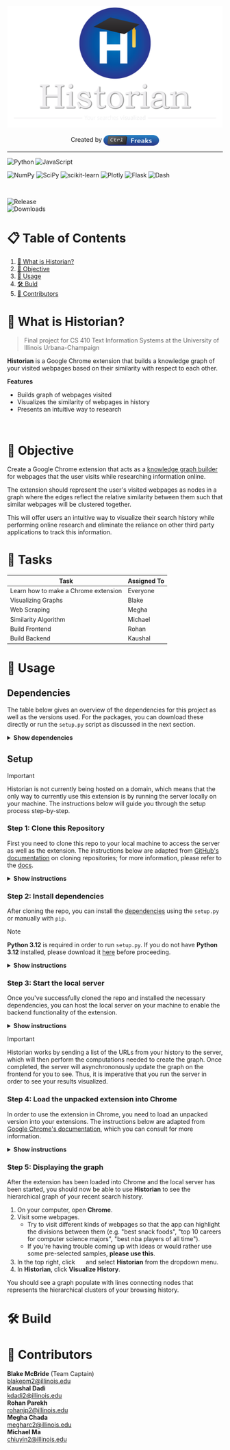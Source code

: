 <p align="center">
    <img src="assets/logo.png" width="600" alt="logo">
</p>
<p align="center">
    Created by
    <img src="assets/test.svg" width="130" height="25" align="center">
</p>

---

![Python](https://img.shields.io/badge/Python-%233776AB?style=for-the-badge&logo=python&logoColor=white&labelColor=%233776AB)
![JavaScript](https://img.shields.io/badge/JavaScript-%23F7DF1E?style=for-the-badge&logo=javascript&logoColor=black&labelColor=%23F7DF1E&color=%23F7DF1E)

![NumPy](https://img.shields.io/badge/numpy-%23013243.svg?style=for-the-badge&logo=numpy&logoColor=white)
![SciPy](https://img.shields.io/badge/SciPy-%230C55A5.svg?style=for-the-badge&logo=scipy&logoColor=%white)
![scikit-learn](https://img.shields.io/badge/scikit--learn-%23F7931E.svg?style=for-the-badge&logo=scikit-learn&logoColor=white)
![Plotly](https://img.shields.io/badge/PLOTLY-%233F4F75?style=for-the-badge&logo=plotly&logoColor=white&labelColor=%233F4F75&color=%233F4F75
)
![Flask](https://img.shields.io/badge/flask-%23000.svg?style=for-the-badge&logo=flask&logoColor=white)
![Dash](https://img.shields.io/badge/Dash-%23008DE4?style=for-the-badge&logo=dash&logoColor=white
)

<br>

![Release](https://img.shields.io/badge/release-Pre--Alpha-%23B5FF84?style=flat&logo=github&labelColor=%23181717)<br>
![Downloads](https://img.shields.io/badge/%E2%AC%87%EF%B8%8F_downloads-0-%23F1F1F1?style=flat&labelColor=%23181717)


# 📋 Table of Contents

1. [📖 What is Historian?](#📖-what-is-historian)
2. [🎯 Objective](#🎯-objective)
3. [🚀 Usage](#🚀-usage)
4. [🛠 Buld](#🛠-build)
4. [💙 Contributors](#💙-contributors)

# 📖 What is Historian?

> Final project for CS 410 Text Information Systems at the University of Illinois Urbana-Champaign

**Historian** is a Google Chrome extension that builds a knowledge graph of your visited webpages based on their similarity with respect to each other.

**Features**
* Builds graph of webpages visited 
* Visualizes the similarity of webpages in history
* Presents an intuitive way to research

<br>

# 🎯 Objective

Create a Google Chrome extension that acts as a [knowledge graph builder](https://www.ibm.com/topics/knowledge-graph#:~:text=A%20knowledge%20graph%2C%20also%20known,the%20term%20knowledge%20%E2%80%9Cgraph.%E2%80%9D) for webpages that the user visits while researching information online.

The extension should represent the user's visited webpages as nodes in a graph where the edges reflect the relative similarity between them such that similar webpages will be clustered together.

This will offer users an intuitive way to visualize their search history while performing online research and eliminate the reliance on other third party applications to track this information.

# 📌 Tasks

| Task | Assigned To |
| --- | --- |
| Learn how to make a Chrome extension | Everyone |
| Visualizing Graphs | Blake |
| Web Scraping | Megha |
| Similarity Algorithm | Michael |
| Build Frontend | Rohan |
| Build Backend | Kaushal |

# 🚀 Usage

## Dependencies

The table below gives an overview of the dependencies for this project as well as the versions used. For the packages, you can download these directly or run the `setup.py` script as discussed in the next section.

<details><summary><b>Show dependencies</b></summary>

| Item | Version |
| --- | --- |
| Python | [3.12.0](https://www.python.org/downloads/release/python-3120/) | 
| NumPy | [1.26.1](https://pypi.org/project/numpy/#files) |
| SciPy | [1.11.3](https://pypi.org/project/scipy/#files) |
| SciKit-Learn | [1.3.2](https://pypi.org/project/scikit-learn/#files) |
| NLTK | [3.8.1](https://pypi.org/project/nltk/#files) |
| BeautifulSoup | [4.12.2](https://pypi.org/project/beautifulsoup4/#files) |
| Plotly | [5.18.0](https://pypi.org/project/plotly/#files) |
| Dash | [2.14.2](https://pypi.org/project/dash/#files) |
| Flask | [3.0.0](https://pypi.org/project/Flask/#files) |
| Flask-Caching | [2.1.0](https://pypi.org/project/Flask-Caching/#files) |
| Flask-Cors | [4.0.0](https://pypi.org/project/Flask-Cors/#files) |

</details>

## Setup

> [!IMPORTANT]
> Historian is not currently being hosted on a domain, which means that the only way to currently use this extension is by running the server locally on your machine. The instructions below will guide you through the setup process step-by-step.

### Step 1: Clone this Repository

First you need to clone this repo to your local machine to access the server as well as the extension. The instructions below are adapted from [GitHub's documentation](https://docs.github.com/en/repositories/creating-and-managing-repositories/cloning-a-repository) on cloning repositories; for more information, please refer to the [docs](https://docs.github.com/en).

<details><summary><b>Show instructions</b></summary>

1. Navigate to the main page of the repository.

2. Above the list of files, click **<> Code**.

3. Copy the URL for the repository.
    - To clone the repository using HTTPS, under "HTTPS", click <img src="assets/misc/CopyIcon.png" width="17">.

4. Open Git Bash.

5. Change the current working directory to the location where you want the cloned repository. e.g.
    ```
    cd path/to/folder
    ```

6. Type `git clone`, and then paste the URL you copied earlier, e.g.
    ```
    git clone https://github.com/blakepm2/CS410_Final_Project
    ```

7. Press **Enter** to create your local clone.

</details>

### Step 2: Install dependencies

After cloning the repo, you can install the [dependencies](##dependencies) using the `setup.py` or manually with `pip`.

> [!NOTE]  
> **Python 3.12** is required in order to run `setup.py`. If you do not have **Python 3.12** installed, please download it [here](https://www.python.org/downloads/release/python-3120/) before proceeding.

<details><summary><b>Show instructions</b></summary>

#### Option 1: Using `setup.py`

1. Navigate to the directory where you saved the repository.
    ```
    cd path/to/repository
    ```

2. Run `setup.py` to install all dependencies.
    ```
    py -3.12 setup.py
    ```

#### Option 2: Using `pip`

1. Navigate to the directory where you saved the repository.
    ```
    cd path/to/repository
    ```

2. In the terminal, run the following command:
    ```
    py -3.12 -m pip install -r config/requirements.txt
    ```

</details>

### Step 3: Start the local server

Once you've successfully cloned the repo and installed the necessary dependencies, you can host the local server on your machine to enable the backend functionality of the extension.

<details><summary><b>Show instructions</b></summary>

1. Navigate to the directory where you saved the repository.
2. Run `server.py`.
    - This will begin hosting a server on your local network. 
3. Verify that the server is running.
    - You can verify that the server is running by visiting http://127.0.0.1:8050/ in a web browser.

</details>

> [!IMPORTANT]
> Historian works by sending a list of the URLs from your history to the server, which will then perform the computations needed to create the graph. Once completed, the server will asynchrononously update the graph on the frontend for you to see. Thus, it is imperative that you run the server in order to see your results visualized. 

### Step 4: Load the unpacked extension into Chrome

In order to use the extension in Chrome, you need to load an unpacked version into your extensions. The instructions below are adapted from [Google Chrome's documentation](https://support.google.com/chrome_webstore/answer/2664769?hl=en), which you can consult for more information.

<details><summary><b>Show instructions</b></summary>

1. On your computer, open **Chrome**.
2. At the top right, click **More** (three dots) **> Extensions > Manage Extensions**.
3. At the top right, enable **Developer mode**.
4. At the top left, click **Load unpacked**.
5. Navigate to the directory where you stored the repository, and select the `extension` folder.
6. Verify that the extension has been loaded.
    - Once the extension has been successfully loaded into Chrome, you should see **Historian** listed in **My extensions**.

</details>

### Step 5: Displaying the graph 

After the extension has been loaded into Chrome and the local server has been started, you should now be able to use **Historian** to see the hierarchical graph of your recent search history. 

1. On your computer, open **Chrome**.
2. Visit some webpages.
    - Try to visit different kinds of webpages so that the app can highlight the divisions between them (e.g. "best snack foods", "top 10 careers for computer science majors", "best nba players of all time"). 
    - If you're having trouble coming up with ideas or would rather use some pre-selected samples, **please use this**.
3. In the top right, click <img src='assets/misc/ChromeExtensionsIcon.png' width='17'> and select **Historian** from the dropdown menu.
4. In **Historian**, click **Visualize History**.

You should see a graph populate with lines connecting nodes that represents the hierarchical clusters of your browsing history. 

# 🛠 Build



# 💙 Contributors

**Blake McBride** (Team Captain) <br> blakepm2@illinois.edu <br>
**Kaushal Dadi** <br> kdadi2@illinois.edu <br>
**Rohan Parekh** <br> rohanjp2@illinois.edu <br>
**Megha Chada** <br> megharc2@illinois.edu <br>
**Michael Ma** <br> chiuyin2@illinois.edu